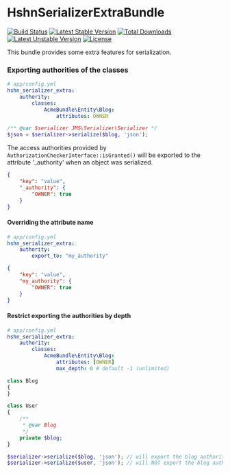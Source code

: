 HshnSerializerExtraBundle
=========================
[![Build Status](https://travis-ci.org/hshn/HshnSerializerExtraBundle.svg?branch=master)](https://travis-ci.org/hshn/HshnSerializerExtraBundle) [![Latest Stable Version](https://poser.pugx.org/hshn/serializer-extra-bundle/v/stable.svg)](https://packagist.org/packages/hshn/serializer-extra-bundle) [![Total Downloads](https://poser.pugx.org/hshn/serializer-extra-bundle/downloads.svg)](https://packagist.org/packages/hshn/serializer-extra-bundle) [![Latest Unstable Version](https://poser.pugx.org/hshn/serializer-extra-bundle/v/unstable.svg)](https://packagist.org/packages/hshn/serializer-extra-bundle) [![License](https://poser.pugx.org/hshn/serializer-extra-bundle/license.svg)](https://packagist.org/packages/hshn/serializer-extra-bundle)

This bundle provides some extra features for serialization.

### Exporting authorities of the classes

```yaml
# app/config.yml
hshn_serializer_extra:
    authority:
        classes:
            AcmeBundle\Entity\Blog:
                attributes: OWNER
```

```php
/** @var $serializer JMS\Serializer\Serializer */
$json = $serializer->serialize($blog, 'json');
```

The access authorities provided by `AuthorizationCheckerInterface::isGranted()` will be exported to the attribute '_authority' when an object was serialized.

```json
{
    "key": "value",
    "_authority": {
        "OWNER": true
    }
}
```

#### Overriding the attribute name

```yaml
# app/config.yml
hshn_serializer_extra:
    authority:
        export_to: "my_authority"
```

```json
{
    "key": "value",
    "my_authority": {
        "OWNER": true
    }
}
```

#### Restrict exporting the authorities by depth

```yaml
# app/config.yml
hshn_serializer_extra:
    authority:
        classes:
            AcmeBundle\Entity\Blog:
                attributes: [OWNER]
                max_depth: 0 # default -1 (unlimited)
```

```php
class Blog
{
}

class User
{
    /**
     * @var Blog
     */
    private $blog;
}

$serializer->serialize($blog, 'json'); // will export the blog authorities (depth 0)
$serializer->serialize($user, 'json'); // will NOT export the blog authorities (depth 1)
```
